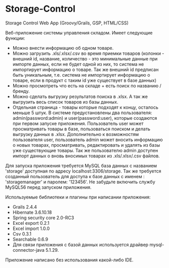 # Storage-Control
Storage Control Web App (Groovy/Grails, GSP, HTML/CSS)

Веб-приложение системы управления складом.
Имеет следующие функции:
- Можно внести информацию об одном товаре.
- Можно загрузить .xls/.xlsx/.csv во время приемки товаров (колонки - внешний id, название, количество - это минимальные
  данные при импорте данных, если не будет одной из них, то система не импортирует информацию о товаре.
  Так же внешний id предписан быть уникальным, т.е. система не импортирует информацию о товаре, если в продукт с 
  таким id уже существует в базе данных)
- Можно просмотреть что есть на складе + есть поиск по названию / бренду.
- Можно сделать выгрузку результатов поиска в .xlsx. А так же выгрузить весь список товаров из базы данных.
- Отдельная страница - товары которые подходят к концу, осталось меньше 5 штук.
В системе предустановлены два пользователя: admin(password:admin) и user(password:user), которые создаются при первом запуске
приложения. Пользователь user может просматривать товары в базе, пользоваться поиском и делать выгрузку данных в .xlsx.
Дополнительно к возможностям пользователя user, пользователь admin может вносить информацию о новых товарах, просматривать, 
редактировать и удалять из базы уже существующие товары. Так же пользователю admin доступен импорт данных о вновь вносимых товарах из .xls/.xlsx/.csv файлов.

Для запуска приложения требуется MySQL база данных с названием 'storage' доступная по адресу localhost:3306/storage.
Так же требуется созданный пользователь для доступа к базе данных с именем : 'storagemanager' и паролем: '123456'.
Не забудьте включить службу MySQL56 перед запуском приложения.

Используемые библиотеки и плагины при написании приложения:
- Grails 2.4.4
- Hibernate 3.6.10.18
- Spring security core 2.0-RC3
- Excel export 0.2.1
- Excel import 1.0.0
- Csv 0.3.1
- Searchable 0.6.9
- Для связи приложения с базой данных используется драйвер mysql-connector-java 5.1.29.

Приложение написано без использования какой-либо IDE.
